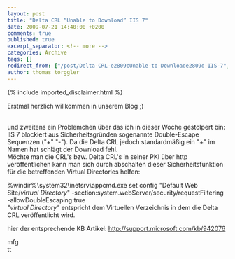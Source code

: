 ```yaml
---
layout: post
title: "Delta CRL “Unable to Download” IIS 7"
date: 2009-07-21 14:40:00 +0200
comments: true
published: true
excerpt_separator: <!-- more -->
categories: Archive
tags: []
redirect_from: ["/post/Delta-CRL-e2809cUnable-to-Downloade2809d-IIS-7", "/post/delta-crl-e2809cunable-to-downloade2809d-iis-7"]
author: thomas torggler
---
```

<!-- more -->
{% include imported_disclaimer.html %}
<p>Erstmal herzlich willkommen in unserem Blog ;)</p>
<p><br />und zweitens ein Problemchen &uuml;ber das ich in dieser Woche gestolpert bin: <br />IIS 7 blockiert aus Sicherheitsgr&uuml;nden sogenannte Double-Escape Sequenzen ("+" "-"). Da die Delta CRL jedoch standardm&auml;&szlig;ig ein "+" im Namen hat schl&auml;gt der Download fehl. <br />M&ouml;chte man die CRL's bzw. Delta CRL's in seiner PKI &uuml;ber http ver&ouml;ffentlichen kann man sich durch abschalten dieser Sicherheitsfunktion f&uuml;r die betreffenden Virtual Directories helfen:</p>
<p>%windir%\system32\inetsrv\appcmd.exe set config "Default Web Site/<em>virtual Directory</em>" -section:system.webServer/security/requestFiltering -allowDoubleEscaping:true <br /><em>"virtual Directory"</em> entspricht dem Virtuellen Verzeichnis in dem die Delta CRL ver&ouml;ffentlicht wird.</p>
<p>hier der entsprechende KB Artikel: <a href="http://support.microsoft.com/kb/942076">http://support.microsoft.com/kb/942076</a></p>
<p>mfg <br />tt</p>
